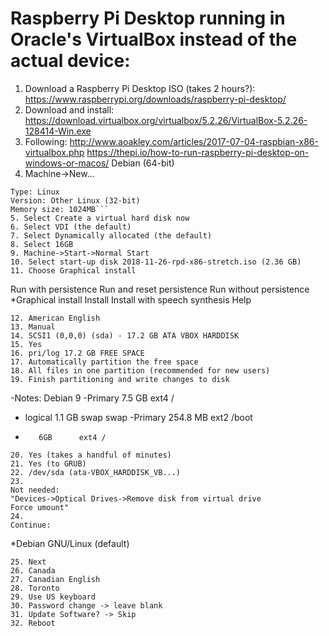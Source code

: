 # Raspberry Pi Desktop running in Oracle's VirtualBox instead of the actual device:
1. Download a Raspberry Pi Desktop ISO (takes 2 hours?):
https://www.raspberrypi.org/downloads/raspberry-pi-desktop/
2. Download and install:
https://download.virtualbox.org/virtualbox/5.2.26/VirtualBox-5.2.26-128414-Win.exe
3. Following: http://www.aoakley.com/articles/2017-07-04-raspbian-x86-virtualbox.php
https://thepi.io/how-to-run-raspberry-pi-desktop-on-windows-or-macos/ Debian (64-bit)
4. Machine->New...
```Name: RPiDesktop
Type: Linux 
Version: Other Linux (32-bit) 
Memory size: 1024MB``` 
5. Select Create a virtual hard disk now 
6. Select VDI (the default) 
7. Select Dynamically allocated (the default) 
8. Select 16GB
9. Machine->Start->Normal Start
10. Select start-up disk 2018-11-26-rpd-x86-stretch.iso (2.36 GB)
11. Choose Graphical install
```
Run with persistence
Run and reset persistence
Run without persistence
*Graphical install
Install
Install with speech synthesis
Help
```
12. American English
13. Manual
14. SCSI1 (0,0,0) (sda) - 17.2 GB ATA VBOX HARDDISK
15. Yes
16. pri/log 17.2 GB FREE SPACE
17. Automatically partition the free space
18. All files in one partition (recommended for new users)
19. Finish partitioning and write changes to disk
```
-Notes:	Debian 9
-Primary 7.5 GB ext4 /
-	logical 1.1 GB swap swap
-Primary 254.8 MB ext2 /boot
-        6GB      ext4 /
```
20. Yes (takes a handful of minutes)
21. Yes (to GRUB)
22. /dev/sda (ata-VBOX_HARDDISK_VB...)
23. 
Not needed:
"Devices->Optical Drives->Remove disk from virtual drive
Force umount"
24. 
Continue:
```
*Debian GNU/Linux (default)
```
25. Next
26. Canada
27. Canadian English
28. Toronto 
29. Use US keyboard
30. Password change -> leave blank
31. Update Software? -> Skip
32. Reboot